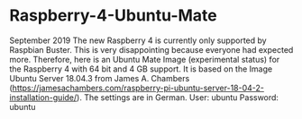 
# Raspberry-4-Ubuntu-Mate
September 2019
The new Raspberry 4 is currently only supported by Raspbian Buster. This is very disappointing because everyone had expected more. Therefore, here is an Ubuntu Mate Image (experimental status) for the Raspberry 4 with 64 bit and 4 GB support.
It is based on the Image Ubuntu Server 18.04.3 from James A. Chambers (https://jamesachambers.com/raspberry-pi-ubuntu-server-18-04-2-installation-guide/).
The settings are in German.
User: ubuntu
Password: ubuntu
